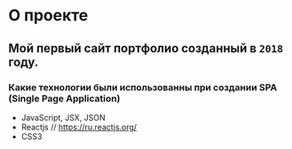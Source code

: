 # О проекте

## Мой первый сайт портфолио созданный в ```2018``` году.

### Какие технологии были использованны при создании SPA (Single Page Application)

- JavaScript, JSX, JSON
- Reactjs // https://ru.reactjs.org/
- CSS3
